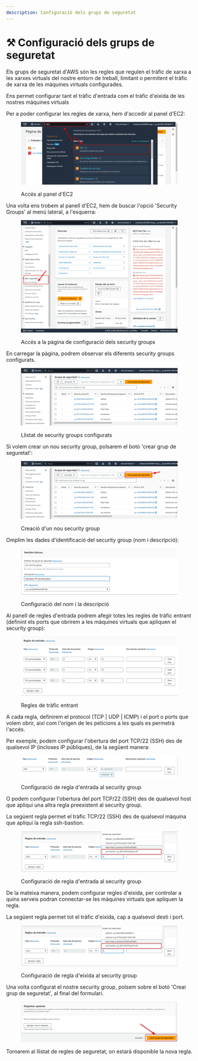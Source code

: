 ```yaml
---
description: Configuració dels grups de seguretat
---
```


# ⚒ Configuració dels grups de seguretat

Els grups de seguretat d'AWS són les regles que regulen el tràfic de xarxa a les xarxes virtuals del nostre entorn de treball, limitant o permitent el tràfic de xarxa de les màquines virtuals configurades.

Ens permet configurar tant el tràfic d'entrada com el tràfic d'eixida de les nostres màquines virtuals

Per a poder configurar les regles de xarxa, hem d'accedir al panel d'EC2:

<figure><img src="../.gitbook/assets/image (115).png" alt=""><figcaption><p>Accés al panel d'EC2</p></figcaption></figure>

Una volta ens trobem al panell d'EC2, hem de buscar l'opció 'Security Groups' al menú lateral, a l'esquerra:

<figure><img src="../.gitbook/assets/image (116).png" alt=""><figcaption><p>Accés a la pàgina de configuració dels security groups</p></figcaption></figure>

En carregar la pàgina, podrem observar els diferents security groups configurats.&#x20;

<figure><img src="../.gitbook/assets/image (118).png" alt=""><figcaption><p>Llistat de security groups configurats</p></figcaption></figure>

Si volem crear un nou security group, polsarem el botó 'crear grup de seguretat':

<figure><img src="../.gitbook/assets/image (119).png" alt=""><figcaption><p>Creació d'un nou security group</p></figcaption></figure>

Omplim les dades d'identificació del security group (nom i descripció):

<figure><img src="../.gitbook/assets/image (120).png" alt=""><figcaption><p>Configuració del nom i la descripció</p></figcaption></figure>

Al panell de regles d'entrada podrem afegir totes les regles de tràfic entrant (definint els ports que obrirem a les màquines virtuals que apliquen el security group):

<figure><img src="../.gitbook/assets/image (122).png" alt=""><figcaption><p>Regles de tràfic entrant</p></figcaption></figure>

A cada regla, definirem el protocol (TCP | UDP | ICMP) i el port o ports que volem obrir, així com l'origen de les peticions a les quals es permetrà l'accés.

Per exemple, podem configurar l'obertura del port TCP/22 (SSH) des de qualsevol IP (incloses IP públiques), de la següent manera:

<figure><img src="../.gitbook/assets/image (123).png" alt=""><figcaption><p>Configuració de regla  d'entrada al security group</p></figcaption></figure>

O podem configurar l'obertura del port TCP/22 (SSH) des de qualsevol host que apliqui una altra regla preexistent al security group.

La següent regla permet el tràfic TCP/22 (SSH) des de qualsevol màquina que apliqui la regla ssh-bastion.

<figure><img src="../.gitbook/assets/image (124).png" alt=""><figcaption><p>Configuració de regla d'entrada al security group</p></figcaption></figure>

De la mateixa manera, podem configurar regles d'eixida, per controlar a quins serveis podran connectar-se les màquines virtuals que apliquen la regla.&#x20;

La següent regla permet tot el tràfic d'eixida, cap a qualsevol desti i port.

<figure><img src="../.gitbook/assets/image (125).png" alt=""><figcaption><p>Configuració de regla d'eixida al security group</p></figcaption></figure>

Una volta configurat el nostre security group, polsem sobre el botó 'Crear grup de seguretat', al final del formulari.

<figure><img src="../.gitbook/assets/image (126).png" alt=""><figcaption></figcaption></figure>

Tornarem al llistat de regles de seguretat, on estarà disponible la nova regla.&#x20;


